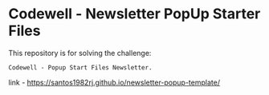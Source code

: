 # Codewell - Newsletter PopUp Starter Files

This repository is for solving the challenge:

```Codewell - Popup Start Files Newsletter.```


link - https://santos1982rj.github.io/newsletter-popup-template/
